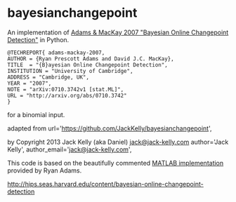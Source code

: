 bayesianchangepoint
===================

An implementation of
[Adams &amp; MacKay 2007 "Bayesian Online Changepoint Detection"](http://arxiv.org/abs/0710.3742)
in Python.  

````
@TECHREPORT{ adams-mackay-2007,
AUTHOR = {Ryan Prescott Adams and David J.C. MacKay},
TITLE  = "{B}ayesian Online Changepoint Detection",
INSTITUTION = "University of Cambridge",
ADDRESS = "Cambridge, UK",
YEAR = "2007",
NOTE = "arXiv:0710.3742v1 [stat.ML]",
URL = "http://arxiv.org/abs/0710.3742"
}
````

for a binomial input.

adapted from
url='https://github.com/JackKelly/bayesianchangepoint',

by
Copyright 2013 Jack Kelly (aka Daniel) jack@jack-kelly.com
author='Jack Kelly',
author_email='jack@jack-kelly.com',

This code is based on the beautifully commented
[MATLAB implementation](http://www.inference.phy.cam.ac.uk/rpa23/changepoint.php)
provided by Ryan Adams.

http://hips.seas.harvard.edu/content/bayesian-online-changepoint-detection
